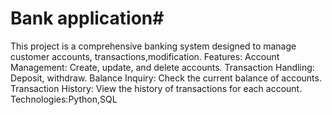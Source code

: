 # Bank application#
This project is a comprehensive banking system designed to manage customer accounts, transactions,modification.
Features:
Account Management: Create, update, and delete accounts.
Transaction Handling: Deposit, withdraw.
Balance Inquiry: Check the current balance of accounts.
Transaction History: View the history of transactions for each account.
Technologies:Python,SQL
